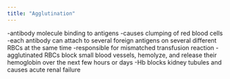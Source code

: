 ```yaml
---
title: "Agglutination"
---
```

-antibody molecule binding to antigens
-causes clumping of red blood cells
-each antibody can attach to several foreign antigens on several different RBCs at the same time
-responsible for mismatched transfusion reaction
-agglutinated RBCs block small blood vessels, hemolyze, and release their hemoglobin over the next few hours or days
-Hb blocks kidney tubules and causes acute renal failure


